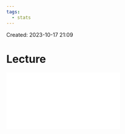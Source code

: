 ```yaml
---
tags:
  - stats
---
```

Created: 2023-10-17 21:09
# Lecture

![](customer-analytics/Segmentation_IV-Introduction-to-latent-class-analysis.pdf)